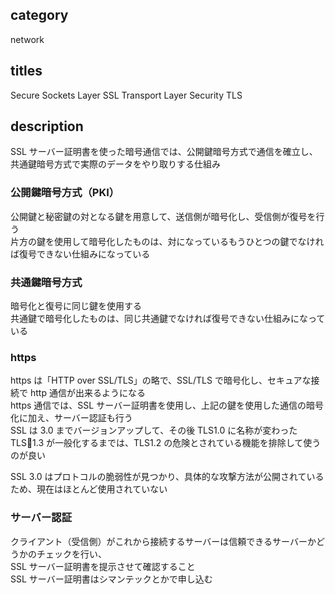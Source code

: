## category

network

## titles

Secure Sockets Layer
SSL
Transport Layer Security
TLS

## description

SSL サーバー証明書を使った暗号通信では、公開鍵暗号方式で通信を確立し、共通鍵暗号方式で実際のデータをやり取りする仕組み

### 公開鍵暗号方式（PKI）

公開鍵と秘密鍵の対となる鍵を用意して、送信側が暗号化し、受信側が復号を行う  
片方の鍵を使用して暗号化したものは、対になっているもうひとつの鍵でなければ復号できない仕組みになっている

### 共通鍵暗号方式

暗号化と復号に同じ鍵を使用する  
共通鍵で暗号化したものは、同じ共通鍵でなければ復号できない仕組みになっている

### https

https は「HTTP over SSL/TLS」の略で、SSL/TLS で暗号化し、セキュアな接続で http 通信が出来るようになる  
https 通信では、SSL サーバー証明書を使用し、上記の鍵を使用した通信の暗号化に加え、サーバー認証も行う  
SSL は 3.0 までバージョンアップして、その後 TLS1.0 に名称が変わった  
TLS1.3 が一般化するまでは、TLS1.2 の危険とされている機能を排除して使うのが良い

SSL 3.0 はプロトコルの脆弱性が見つかり、具体的な攻撃方法が公開されているため、現在はほとんど使用されていない

### サーバー認証

クライアント（受信側）がこれから接続するサーバーは信頼できるサーバーかどうかのチェックを行い、  
SSL サーバー証明書を提示させて確認すること  
SSL サーバー証明書はシマンテックとかで申し込む
